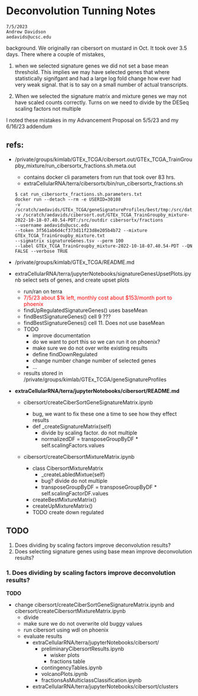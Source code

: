 # Deconvolution Tunning Notes
```
7/5/2023
Andrew Davidson
aedavids@ucsc.edu
```

background. We originally ran cibersort on mustard in Oct. It took over 3.5 days. There where a couple of mistakes, 

1.  when we selected signature genes we did not set a base mean threshold. This implies we may have selected genes that where statistically signifgant and had a large log fold change how ever had very weak signal. that is to say on a small number of actual transcripts.

2.  When we selected the signature matrix and mixture genes we may not have scaled counts correctly. Turns on we need to divide by the DESeq scaling factors not multiple

I noted these mistakes in my Advancement Proposal on 5/5/23 and my 6/16/23 addendum

## refs:

- /private/groups/kimlab/GTEx_TCGA/cibersort.out/GTEx_TCGA_TrainGroupby_mixture/run_cibersortx_fractions.sh.meta.out  
  + contains docker cli parameters from run that took over 83 hrs.
  + extraCellularRNA/terra/cibersortx/bin/run_cibersortx_fractions.sh
  ```
  $ cat run_cibersortx_fractions.sh.parameters.txt
  docker run --detach --rm -e USERID=30108 
  -v /scratch/aedavids/GTEx_TCGA/geneSignatureProfiles/best/tmp:/src/data 
  -v /scratch/aedavids/cibersort.out/GTEx_TCGA_TrainGroupby_mixture-2022-10-18-07.40.54-PDT:/src/outdir cibersortx/fractions 
  --username aedavids@ucsc.edu 
  --token 3f561ab6d4cf373d11f23d8e205b4b72 --mixture GTEx_TCGA_TrainGroupby_mixture.txt 
  --sigmatrix signatureGenes.tsv --perm 100 
  --label GTEx_TCGA_TrainGroupby_mixture-2022-10-18-07.40.54-PDT --QN FALSE --verbose TRUE
  ```
- /private/groups/kimlab/GTEx_TCGA/README.md
  
-  extraCellularRNA/terra/jupyterNotebooks/signatureGenesUpsetPlots.ipynb
   select sets of genes, and create upset plots
   + run/ran on terra
   + <span style="color:red">7/5/23 about \$1k left, monthly cost about \$153/month port to phoenix</span>
   + findUpRegulatedSignatureGenes() uses baseMean
   + findBestSignatureGenes() cell 9 ???
   + findBestSignatureGenes() cell 11. Does not use baseMean
   + TODO 
     * improve documentation
     * do we want to port this so we can run it on phoenix?
     * make sure we do not over write existing results
     * define findDownRegulated
     * change number change number of selected genes
     * ...
   + results stored in /private/groups/kimlab/GTEx_TCGA/geneSignatureProfiles

- **extraCellularRNA/terra/jupyterNotebooks/cibersort/README.md**
  + cibersort/createCiberSortGeneSignatureMatrix.ipynb
    * bug, we want to fix these one a time to see how they effect results
    * def _createSignatureMatrix(self)
      - divide by scaling factor. do not multiple
      - normalizedDF = transposeGroupByDF *  self.scalingFactors.values

  + cibersort/createCibersortMixtureMatrix.ipynb
    * class CibersortMixtureMatrix
      - _createLabledMixtue(self)
      - bug? divide do not multiple
      - transposeGroupByDF = transposeGroupByDF * self.scalingFactorDF.values
    * createBestMixtureMatrix()
    * createUpMixtureMatrix()
    * TODO create down regulated

## TODO
1. Does dividing by scaling factors improve deconvolution results?
2. Does selecting signature genes using base mean improve deconvolution results?

### 1. Does dividing by scaling factors improve deconvolution results?

**TODO**

- change cibersort/createCiberSortGeneSignatureMatrix.ipynb and cibersort/createCibersortMixtureMatrix.ipynb
  * divide
  * make sure we do not overwrite old buggy values
  * run cibersort using wdl on  phoenix
  * evaluate results
    + extraCellularRNA/terra/jupyterNotebooks/cibersort/
      - preliminaryCibersortResults.ipynb
        * wisker plots
        * fractions table
      - contingencyTables.ipynb
      - volcanoPlots.ipynb
      - fractionsAsMulticlassClassification.ipynb
    + extraCellularRNA/terra/jupyterNotebooks/cibersort/clusters
  
